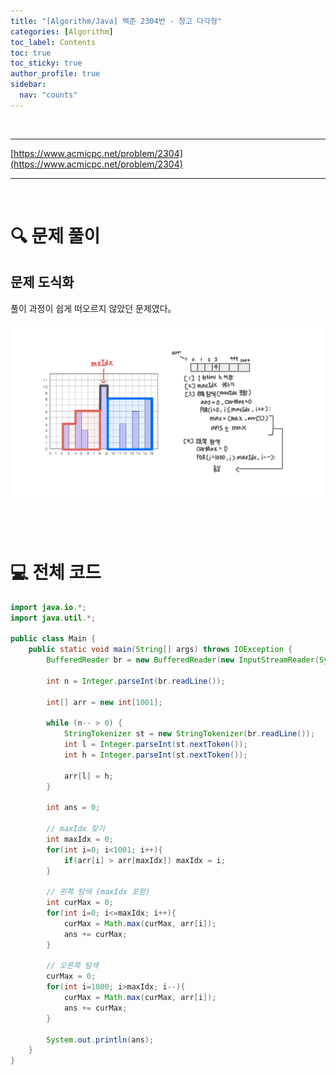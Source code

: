 ```yaml
---
title: "[Algorithm/Java] 백준 2304번 - 창고 다각형"
categories: [Algorithm]
toc_label: Contents
toc: true
toc_sticky: true
author_profile: true
sidebar:
  nav: "counts"
---
```


<br>

---

[https://www.acmicpc.net/problem/2304](https://www.acmicpc.net/problem/2304)

---

<br>

# 🔍 문제 풀이

## 문제 도식화

풀이 과정이 쉽게 떠오르지 않았던 문제였다。

![assets/images/2025/2304.png](../../../assets/images/2025/2304.png)

<br><br>

# 💻 전체 코드

```java
import java.io.*;
import java.util.*;

public class Main {
    public static void main(String[] args) throws IOException {
        BufferedReader br = new BufferedReader(new InputStreamReader(System.in));

        int n = Integer.parseInt(br.readLine());

        int[] arr = new int[1001];

        while (n-- > 0) {
            StringTokenizer st = new StringTokenizer(br.readLine());
            int l = Integer.parseInt(st.nextToken());
            int h = Integer.parseInt(st.nextToken());

            arr[l] = h;
        }

        int ans = 0;

        // maxIdx 찾기
        int maxIdx = 0;
        for(int i=0; i<1001; i++){
            if(arr[i] > arr[maxIdx]) maxIdx = i;
        }

        // 왼쪽 탐색 (maxIdx 포함)
        int curMax = 0;
        for(int i=0; i<=maxIdx; i++){
            curMax = Math.max(curMax, arr[i]);
            ans += curMax;
        }

        // 오른쪽 탐색
        curMax = 0;
        for(int i=1000; i>maxIdx; i--){
            curMax = Math.max(curMax, arr[i]);
            ans += curMax;
        }

        System.out.println(ans);
    }
}
```

<br>
